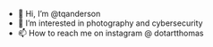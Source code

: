 - 👋 Hi, I’m @tqanderson
- 👀 I’m interested in photography and cybersecurity
- 📫 How to reach me on instagram @ dotartthomas

<!---
tqanderson/tqanderson is a ✨ special ✨ repository because its `README.md` (this file) appears on your GitHub profile.
You can click the Preview link to take a look at your changes.
--->
